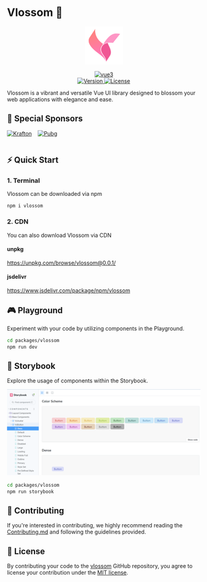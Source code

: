 # Vlossom 🌸

<p align="center">
	<img alt="Vlossom Logo" width="100" src="./assets/vlossom-logo.png">
</p>

<p align="center">
  <a href="https://vuejs.org/">
    <img src="https://img.shields.io/badge/Vue.js-35495E?style=for-the-badge&logo=vuedotjs&logoColor=4FC08D" alt="vue3">
  </a>
  <br/>
  <a href="https://www.npmjs.com/package/vlossom">
    <img src="https://img.shields.io/npm/v/vlossom.svg" alt="Version">
  </a>
   <a href="https://github.com/pubg/vlossom/blob/main/CONTRIBUTING.md#license">
    <img src="https://img.shields.io/npm/l/vlossom.svg" alt="License">
  </a>
</p>

Vlossom is a vibrant and versatile Vue UI library designed to blossom your web applications with elegance and ease.

## 🌟 Special Sponsors

<div style="display:flex; align-items:center;">
	<a href="https://www.krafton.com/" target="_blank">
		<img src="https://www.krafton.com/wp-content/uploads/2021/06/logo-krafton-brandcenter.png" alt="Krafton"> 
	</a>
	&nbsp;&nbsp;&nbsp;&nbsp
	<a href="https://github.com/pubg" target="_blank">
		<img src="https://www.krafton.com/wp-content/uploads/2021/06/studios-pubg-logo-b.png" height="100" alt="Pubg">
	</a>
</div>

<br/>

## ⚡ Quick Start

### 1. Terminal

Vlossom can be downloaded via npm

```sh
npm i vlossom
```

### 2. CDN

You can also download Vlossom via CDN

#### unpkg

https://unpkg.com/browse/vlossom@0.0.1/

#### jsdelivr

https://www.jsdelivr.com/package/npm/vlossom

## 🎮 Playground

Experiment with your code by utilizing components in the Playground.

```sh
cd packages/vlossom
npm run dev
```

## 📖 Storybook

Explore the usage of components within the Storybook.

![vlossom storybook example](./assets/storybook-example.png)

```sh
cd packages/vlossom
npm run storybook
```

## 🙌 Contributing

If you're interested in contributing, we highly recommend reading the [Contributing.md](https://github.com/pubg/vlossom/blob/main/CONTRIBUTING.md) and following the guidelines provided.

## 📑 License

By contributing your code to the [vlossom](https://github.com/pubg/vlossom) GitHub repository,
you agree to license your contribution under the [MIT license](/LICENSE).
